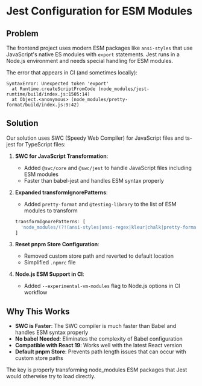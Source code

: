 # Jest Configuration for ESM Modules

## Problem

The frontend project uses modern ESM packages like `ansi-styles` that use JavaScript's native ES modules with `export` statements. Jest runs in a Node.js environment and needs special handling for ESM modules.

The error that appears in CI (and sometimes locally):
```
SyntaxError: Unexpected token 'export'
  at Runtime.createScriptFromCode (node_modules/jest-runtime/build/index.js:1505:14)
  at Object.<anonymous> (node_modules/pretty-format/build/index.js:9:42)
```

## Solution

Our solution uses SWC (Speedy Web Compiler) for JavaScript files and ts-jest for TypeScript files:

1. **SWC for JavaScript Transformation**: 
   - Added `@swc/core` and `@swc/jest` to handle JavaScript files including ESM modules
   - Faster than babel-jest and handles ESM syntax properly

2. **Expanded transformIgnorePatterns**: 
   - Added `pretty-format` and `@testing-library` to the list of ESM modules to transform
   ```js
   transformIgnorePatterns: [
     'node_modules/(?!(ansi-styles|ansi-regex|kleur|chalk|pretty-format|@testing-library)/)',
   ]
   ```

3. **Reset pnpm Store Configuration**:
   - Removed custom store path and reverted to default location
   - Simplified `.npmrc` file

4. **Node.js ESM Support in CI**:
   - Added `--experimental-vm-modules` flag to Node.js options in CI workflow

## Why This Works

- **SWC is Faster**: The SWC compiler is much faster than Babel and handles ESM syntax properly
- **No babel Needed**: Eliminates the complexity of Babel configuration
- **Compatible with React 19**: Works well with the latest React version
- **Default pnpm Store**: Prevents path length issues that can occur with custom store paths

The key is properly transforming node_modules ESM packages that Jest would otherwise try to load directly.